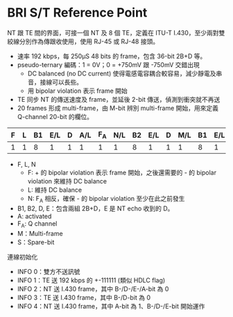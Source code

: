 # BRI S/T Reference Point

NT 跟 TE 間的界面，可接一個 NT 及 8 個 TE，定義在 ITU-T I.430，至少兩對雙絞線分別作為傳跟收使用，使用 RJ-45 或 RJ-48 接頭。
* 速率 192 kbps，每 250µS 48 bits 的 frame，包含 36-bit 2B+D 等。
* pseudo-ternary 編碼：1 = 0V；0 = +750mV 跟 -750mV 交錯出現
	* DC balanced (no DC current) 使得電感電容耦合較容易，減少靜電及串音，接線可以長些。
	* 用 bipolar violation 表示 frame 開始
* TE 同步 NT 的傳送速度及 frame，並延後 2-bit 傳送，偵測到衝突就不再送
* 20 frames 形成 multi-frame，由 M-bit 辨別 multi-frame 開始，用來定義 Q-channel 20-bit 的欄位。

F|L|B1|E/L|D|A/L|F<sub>A</sub>|N/L|B2|E/L|D|M/L|B1|E/L|D|S/L|B2|E/L|D|L
-|-|--|---|-|---|-------------|---|--|---|-|---|--|---|-|---|--|---|-|-
1|1|8 |1  |1|1  |1            |1  |8 |1  |1|1  |8 |1  |1|1  |8 |1  |1|1

* F, L, N
	* F: + 的 bipolar violation 表示 frame 開始，之後還需要的 - 的 bipolar violation 來維持 DC balance
	* L: 維持 DC balance
	* N: F<sub>A</sub> 相反，確保 - 的 bipolar violation 至少在此之前發生
* B1, B2, D, E：包含兩組 2B+D，E 是 NT echo 收到的 D。
* A: activated
* F<sub>A</sub>: Q channel
* M：Multi-frame
* S：Spare-bit

連線初始化
* INFO 0：雙方不送訊號
* INFO 1：TE 送 192 kbps 的 +-111111 (類似 HDLC flag)
* INFO 2：NT 送 I.430 frame，其中 B-/D-/E-/A-bit 為 0
* INFO 3：TE 送 I.430 frame，其中 B-/D-bit 為 0
* INFO 4：NT 送 I.430 frame，其中 A-bit 為 1、B-/D-/E-bit 開始運作
